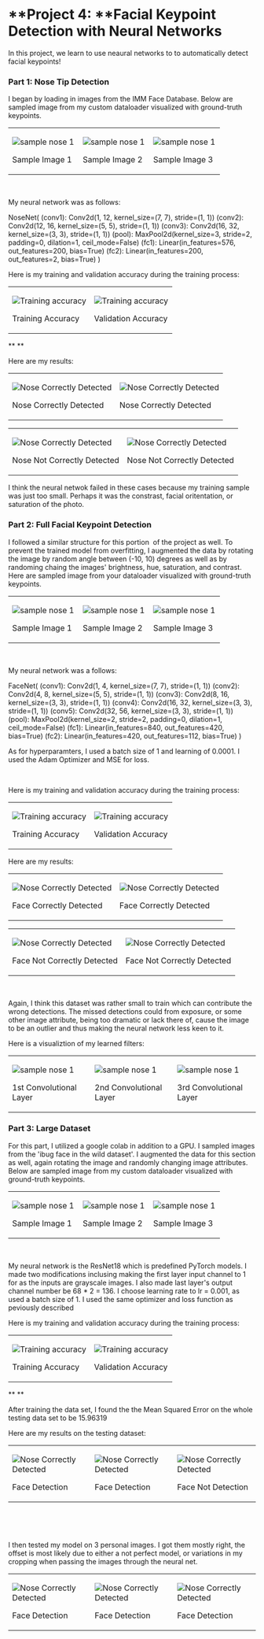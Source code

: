 **Project 4: **Facial Keypoint Detection with Neural Networks
=============================================================

In this project, we learn to use neaural networks to to automatically detect facial keypoints!

### Part 1: Nose Tip Detection

I began by loading in images from the IMM Face Database. Below are sampled image from my custom dataloader visualized with ground-truth keypoints.

<table>
<col width="33%" />
<col width="33%" />
<col width="33%" />
<tbody>
<tr class="odd">
<td align="left"><p><img src="outputs/nose_keypoint2.jpg" alt="sample nose 1" /></p>
<p>Sample Image 1</p></td>
<td align="left"><p><img src="outputs/nose_keypoint36.jpg" alt="sample nose 1" /></p>
<p>Sample Image 2</p></td>
<td align="left"><p><img src="outputs/nose_keypoint47.jpg" alt="sample nose 1" /></p>
<p>Sample Image 3</p></td>
</tr>
</tbody>
</table>

 

My neural network was as follows:

NoseNet(
 (conv1): Conv2d(1, 12, kernel\_size=(7, 7), stride=(1, 1))
 (conv2): Conv2d(12, 16, kernel\_size=(5, 5), stride=(1, 1))
 (conv3): Conv2d(16, 32, kernel\_size=(3, 3), stride=(1, 1))
 (pool): MaxPool2d(kernel\_size=3, stride=2, padding=0, dilation=1, ceil\_mode=False)
 (fc1): Linear(in\_features=576, out\_features=200, bias=True)
 (fc2): Linear(in\_features=200, out\_features=2, bias=True)
)

Here is my training and validation accuracy during the training process:

<table>
<col width="50%" />
<col width="50%" />
<tbody>
<tr class="odd">
<td align="left"><p><img src="outputs/training_loss_nose.jpg" alt="Training accuracy" /></p>
<p>Training Accuracy</p></td>
<td align="left"><p><img src="outputs/validation_loss_nose.jpg" alt="Training accuracy" /></p>
<p>Validation Accuracy</p></td>
</tr>
</tbody>
</table>

** **

Here are my results:

<table>
<col width="50%" />
<col width="50%" />
<tbody>
<tr class="odd">
<td align="left"><p><img src="outputs/nose_predictions/nose_41.jpg" alt="Nose Correctly Detected" /></p>
<p>Nose Correctly Detected</p></td>
<td align="left"><p><img src="outputs/nose_predictions/nose_30.jpg" alt="Nose Correctly Detected" /></p>
<p>Nose Correctly Detected</p></td>
</tr>
</tbody>
</table>

<table>
<col width="50%" />
<col width="50%" />
<tbody>
<tr class="odd">
<td align="left"><p><img src="outputs/nose_predictions/nose_12.jpg" alt="Nose Correctly Detected" /></p>
<p>Nose Not Correctly Detected</p></td>
<td align="left"><p><img src="outputs/nose_predictions/nose_21.jpg" alt="Nose Correctly Detected" /></p>
<p>Nose Not Correctly Detected</p></td>
</tr>
</tbody>
</table>

I think the neural netwok failed in these cases because my training sample was just too small. Perhaps it was the constrast, facial oritentation, or saturation of the photo.

### Part 2: Full Facial Keypoint Detection

I followed a similar structure for this portion  of the project as well. To prevent the trained model from overfitting, I augmented the data by rotating the image by random angle between (-10, 10) degrees as well as by randoming chaing the images' brightness, hue, saturation, and contrast. Here are sampled image from your dataloader visualized with ground-truth keypoints.

<table>
<col width="33%" />
<col width="33%" />
<col width="33%" />
<tbody>
<tr class="odd">
<td align="left"><p><img src="outputs/face_keypoint2.jpg" alt="sample nose 1" /></p>
<p>Sample Image 1</p></td>
<td align="left"><p><img src="outputs/face_keypoint36.jpg" alt="sample nose 1" /></p>
<p>Sample Image 2</p></td>
<td align="left"><p><img src="outputs/face_keypoint47.jpg" alt="sample nose 1" /></p>
<p>Sample Image 3</p></td>
</tr>
</tbody>
</table>

 

My neural network was a follows:

FaceNet(
 (conv1): Conv2d(1, 4, kernel\_size=(7, 7), stride=(1, 1))
 (conv2): Conv2d(4, 8, kernel\_size=(5, 5), stride=(1, 1))
 (conv3): Conv2d(8, 16, kernel\_size=(3, 3), stride=(1, 1))
 (conv4): Conv2d(16, 32, kernel\_size=(3, 3), stride=(1, 1))
 (conv5): Conv2d(32, 56, kernel\_size=(3, 3), stride=(1, 1))
 (pool): MaxPool2d(kernel\_size=2, stride=2, padding=0, dilation=1, ceil\_mode=False)
 (fc1): Linear(in\_features=840, out\_features=420, bias=True)
 (fc2): Linear(in\_features=420, out\_features=112, bias=True)
)

As for hyperparamters, I used a batch size of 1 and learning of 0.0001. I used the Adam Optimizer and MSE for loss.

 

Here is my training and validation accuracy during the training process:

<table>
<col width="50%" />
<col width="50%" />
<tbody>
<tr class="odd">
<td align="left"><p><img src="outputs/training_loss_face.jpg" alt="Training accuracy" /></p>
<p>Training Accuracy</p></td>
<td align="left"><p><img src="outputs/validation_loss_face.jpg" alt="Training accuracy" /></p>
<p>Validation Accuracy</p></td>
</tr>
</tbody>
</table>

Here are my results:

<table>
<col width="50%" />
<col width="50%" />
<tbody>
<tr class="odd">
<td align="left"><p><img src="outputs/face_predictions/face_33.jpg" alt="Nose Correctly Detected" /></p>
<p>Face Correctly Detected</p></td>
<td align="left"><p><img src="outputs/face_predictions/face_34.jpg" alt="Nose Correctly Detected" /></p>
<p>Face Correctly Detected</p></td>
</tr>
</tbody>
</table>

<table>
<col width="50%" />
<col width="50%" />
<tbody>
<tr class="odd">
<td align="left"><p><img src="outputs/face_predictions/face_22.jpg" alt="Nose Correctly Detected" /></p>
<p>Face Not Correctly Detected</p></td>
<td align="left"><p><img src="outputs/face_predictions/face_7.jpg" alt="Nose Correctly Detected" /></p>
<p>Face Not Correctly Detected</p></td>
</tr>
</tbody>
</table>

 

Again, I think this dataset was rather small to train which can contribute the wrong detections. The missed detections could from exposure, or some other image attribute, being too dramatic or lack there of, cause the image to be an outlier and thus making the neural network less keen to it.

Here is a visualiztion of my learned filters:

<table>
<col width="33%" />
<col width="33%" />
<col width="33%" />
<tbody>
<tr class="odd">
<td align="left"><p><img src="outputs/face_conv1.jpg" alt="sample nose 1" /></p>
<p>1st Convolutional Layer</p></td>
<td align="left"><p><img src="outputs/face_conv2.jpg" alt="sample nose 1" /></p>
<p>2nd Convolutional Layer</p></td>
<td align="left"><p><img src="outputs/face_conv3.jpg" alt="sample nose 1" /></p>
<p>3rd Convolutional Layer</p></td>
</tr>
</tbody>
</table>

### Part 3: Large Dataset

For this part, I utilized a google colab in addition to a GPU. I sampled images from the 'ibug face in the wild dataset'. I augmented the data for this section as well, again rotating the image and randomly changing image attributes. Below are sampled image from my custom dataloader visualized with ground-truth keypoints.

<table>
<col width="33%" />
<col width="33%" />
<col width="33%" />
<tbody>
<tr class="odd">
<td align="left"><p><img src="outputs/part3/big_face_keypoint126.jpg" alt="sample nose 1" /></p>
<p>Sample Image 1</p></td>
<td align="left"><p><img src="outputs/part3/big_face_keypoint789.jpg" alt="sample nose 1" /></p>
<p>Sample Image 2</p></td>
<td align="left"><p><img src="outputs/part3/big_face_keypoint5678.jpg" alt="sample nose 1" /></p>
<p>Sample Image 3</p></td>
</tr>
</tbody>
</table>

 

My neural network is the ResNet18 which is predefined PyTorch models. I made two modifications inclusing making the first layer input channel to 1 for as the inputs are grayscale images. I also made last layer's output channel number be 68 \* 2 = 136. I choose learning rate to lr = 0.001, as used a batch size of 1. I used the same optimizer and loss function as peviously described

Here is my training and validation accuracy during the training process:

<table>
<col width="50%" />
<col width="50%" />
<tbody>
<tr class="odd">
<td align="left"><p><img src="outputs/part3/training_loss.jpg" alt="Training accuracy" /></p>
<p>Training Accuracy</p></td>
<td align="left"><p><img src="outputs/part3/validation_loss.jpg" alt="Training accuracy" /></p>
<p>Validation Accuracy</p></td>
</tr>
</tbody>
</table>

** **

After training the data set, I found the the Mean Squared Error on the whole testing data set to be 15.96319

Here are my results on the testing dataset:

<table>
<col width="33%" />
<col width="33%" />
<col width="33%" />
<tbody>
<tr class="odd">
<td align="left"><p><img src="outputs/part3/big_test20.jpg" alt="Nose Correctly Detected" /></p>
<p>Face Detection</p></td>
<td align="left"><p><img src="outputs/part3/big_test7.jpg" alt="Nose Correctly Detected" /></p>
<p>Face Detection</p></td>
<td align="left"><p><img src="outputs/part3/big_test13.jpg" alt="Nose Correctly Detected" /></p>
<p>Face Not Detection</p></td>
</tr>
</tbody>
</table>

 

 

I then tested my model on 3 personal images. I got them mostly right, the offset is most likely due to either a not perfect model, or variations in my cropping when passing the images through the neural net.

<table>
<col width="33%" />
<col width="33%" />
<col width="33%" />
<tbody>
<tr class="odd">
<td align="left"><p><img src="outputs/part3/morgan1result.jpg" alt="Nose Correctly Detected" /></p>
<p>Face Detection</p></td>
<td align="left"><p><img src="outputs/part3/testresult.jpg" alt="Nose Correctly Detected" /></p>
<p>Face Detection</p></td>
<td align="left"><p><img src="outputs/part3/face2result.jpg" alt="Nose Correctly Detected" /></p>
<p>Face Detection</p></td>
</tr>
</tbody>
</table>


